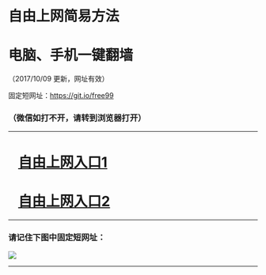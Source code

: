 ﻿# 自由上网简易方法

# 电脑、手机一键翻墙

（2017/10/09 更新，网址有效）

固定短网址：https://git.io/free99

### （微信如打不开，请转到浏览器打开）


***





# &nbsp;&nbsp; <a href="http://ft1033629337.fwq-tz-1001.info/fwqtz01.html?t=100900122923 " target="_blank">自由上网入口1</a>
# &nbsp;&nbsp; <a href="http://ft3116313296.fwq-tz-1002.info/fwqtz02.html?t=100900127792 " target="_blank">自由上网入口2</a>
***

### 请记住下图中固定短网址：

<img src="https://s3-us-west-2.amazonaws.com/fwq-1001/yjfq-20170905okok.png" /> 


***

